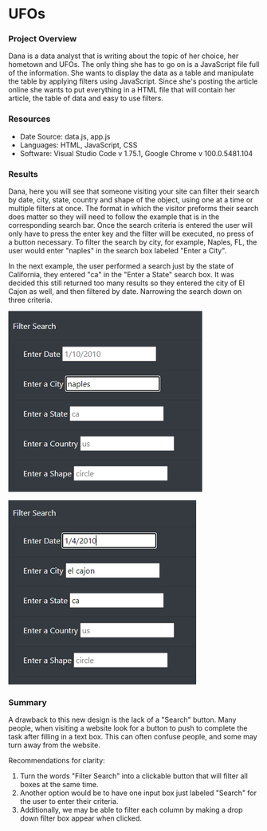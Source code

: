 # UFOs
### Project Overview
Dana is a data analyst that is writing about the topic of her choice, her hometown and UFOs. The only thing she has to go on is a JavaScript file full of the information. She wants to display the data as a table and manipulate the table by applying filters using JavaScript. Since she's posting the article online she wants to put everything in a HTML file that will contain her article, the table of data and easy to use filters.

### Resources
- Date Source: data.js, app.js
- Languages: HTML, JavaScript, CSS
- Software: Visual Studio Code v 1.75.1, Google Chrome v 100.0.5481.104

### Results
Dana, here you will see that someone visiting your site can filter their search by date, city, state, country and shape of the object, using one at a time or multiple filters at once.  The format in which the visitor preforms their search does matter so they will need to follow the example that is in the corresponding search bar. Once the search criteria is entered the user will only have to press the enter key and the filter will be executed, no press of a button necessary. To filter the search by city, for example, Naples, FL, the user would enter "naples" in the search box labeled "Enter a City".

In the next example, the user performed a search just by the state of California, they entered "ca" in the "Enter a State" search box. It was decided this still returned too many results so they entered the city of El Cajon as well, and then filtered by date. Narrowing the search down on three criteria.

![Filter by City](search1.png)


![Apply 3 filters](search2.png)


### Summary
A drawback to this new design is the lack of a "Search" button. Many people, when visiting a website look for a button to push to complete the task after filling in a text box. This
can often confuse people, and some may turn away from the website.

Recommendations for clarity:
1. Turn the words "Filter Search" into a clickable button that will filter all boxes at the same time.
2. Another option would be to have one input box just labeled "Search" for the user to enter their criteria.
3. Additionally, we may be able to filter each column by making a drop down filter box appear when clicked.
